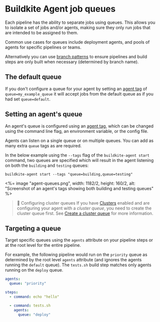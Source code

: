 # Buildkite Agent job queues

Each pipeline has the ability to separate jobs using queues. This allows you to isolate a set of jobs and/or agents, making sure they only run jobs that are intended to be assigned to them.

Common use cases for queues include deployment agents, and pools of agents for specific pipelines or teams.

Alternatively you can use [branch patterns](/docs/pipelines/branch-configuration) to ensure pipelines and build steps are only built when necessary (determined by branch name).

## The default queue

If you don't configure a queue for your agent by setting an [agent tag](/docs/agent/v3/cli-start#setting-tags) of `queue=my_example_queue` it will accept jobs from the default queue as if you had set `queue=default`.

## Setting an agent's queue

An agent's queue is configured using an [agent tag](/docs/agent/v3/cli-start#setting-tags), which can be changed using the command line flag, an environment variable, or the config file.

Agents can listen on a single queue or on multiple queues. You can add as many extra `queue` tags as are required.

In the below example using the `--tags` flag of the `buildkite-agent start` command, two queues are specified which will result in the agent listening on both the `building` and `testing` queues:

```
buildkite-agent start --tags "queue=building,queue=testing"
```

<%= image "agent-queues.png", width: 1182/2, height: 160/2, alt: "Screenshot of an agent's tags showing both building and testing queues" %>

>🚧 Configuring cluster queues
>If you have [Clusters](/docs/clusters/overview) enabled and are configuring your agent with a _cluster queue_, you need to create the cluster queue first. See [Create a cluster queue](/docs/clusters/manage-clusters#set-up-clusters-create-a-queue) for more information.

## Targeting a queue

Target specific queues using the `agents` attribute on your pipeline steps or at the root level for the entire pipeline.

For example, the following pipeline would run on the `priority` queue as determined by the root level `agents` attribute (and ignores the agents running the `default` queue). The `tests.sh` build step matches only agents running on the `deploy` queue.

```yaml
agents:
  queue: "priority"

steps:
  - command: echo "hello"

  - command: tests.sh
    agents:
      queue: "deploy"
```

